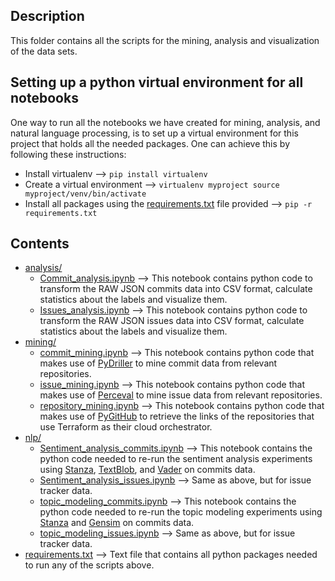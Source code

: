 ## Description

This folder contains all the scripts for the mining, analysis and visualization of the data sets.

## Setting up a python virtual environment for all notebooks

One way to run all the notebooks we have created for mining, analysis, and natural language processing, is to set up a virtual environment for this project that holds all the needed packages. One can achieve this by following these instructions:

- Install virtualenv --> ```pip install virtualenv```
- Create a virtual environment --> ```virtualenv myproject source myproject/venv/bin/activate```
- Install all packages using the [requirements.txt](requirements.txt) file provided --> ```pip -r requirements.txt```

## Contents

- [analysis/](analysis/)
  - [Commit_analysis.ipynb](https://github.com/Max593/Mining-and-Analysis-of-Cost-related-Decisions-in-Cloud-Infrastructures/blob/main/scripts/analysis/Commit_analysis.ipynb) -->  This notebook contains python code to transform the RAW JSON commits data into CSV format, calculate statistics about the labels and visualize them.
  - [Issues_analysis.ipynb](https://github.com/Max593/Mining-and-Analysis-of-Cost-related-Decisions-in-Cloud-Infrastructures/blob/main/scripts/analysis/Issues_analysis.ipynb) -->  This notebook contains python code to transform the RAW JSON issues data into CSV format, calculate statistics about the labels and visualize them.      
- [mining/](mining/)
  - [commit_mining.ipynb](https://github.com/Max593/Mining-and-Analysis-of-Cost-related-Decisions-in-Cloud-Infrastructures/blob/main/scripts/mining/commit_mining.ipynb) --> This notebook contains python code that makes use of [PyDriller](https://pydriller.readthedocs.io/en/latest/commit.html) to mine commit data from relevant repositories.    
  - [issue_mining.ipynb](https://github.com/Max593/Mining-and-Analysis-of-Cost-related-Decisions-in-Cloud-Infrastructures/blob/main/scripts/mining/issue_mining.ipynb) --> This notebook contains python code that makes use of [Perceval](https://pypi.org/project/perceval/) to mine issue data from relevant repositories.
  - [repository_mining.ipynb](https://github.com/Max593/Mining-and-Analysis-of-Cost-related-Decisions-in-Cloud-Infrastructures/blob/main/scripts/mining/repository_mining.ipynb) --> This notebook contains python code that makes use of [PyGitHub](https://pypi.org/project/PyGithub/) to retrieve the links of the repositories that use Terraform as their cloud orchestrator.  
- [nlp/](nlp/)
  - [Sentiment_analysis_commits.ipynb](https://github.com/Max593/Mining-and-Analysis-of-Cost-related-Decisions-in-Cloud-Infrastructures/blob/main/scripts/nlp/Sentiment_analysis_commits.ipynb) --> This notebook contains the python code needed to re-run the sentiment analysis experiments using [Stanza](https://stanfordnlp.github.io/stanza/sentiment.html), [TextBlob](https://textblob.readthedocs.io/en/dev/quickstart.html), and [Vader](https://github.com/cjhutto/vaderSentiment) on commits data.
  - [Sentiment_analysis_issues.ipynb](https://github.com/Max593/Mining-and-Analysis-of-Cost-related-Decisions-in-Cloud-Infrastructures/blob/main/scripts/nlp/Sentiment_analysis_issues.ipynb) --> Same as above, but for issue tracker data.
  - [topic_modeling_commits.ipynb](https://github.com/Max593/Mining-and-Analysis-of-Cost-related-Decisions-in-Cloud-Infrastructures/blob/main/scripts/nlp/topic_modeling_commits.ipynb) --> This notebook contains the python code needed to re-run the topic modeling experiments using [Stanza](https://stanfordnlp.github.io/stanza/) and [Gensim](https://radimrehurek.com/gensim/) on commits data.
  - [topic_modeling_issues.ipynb](https://github.com/Max593/Mining-and-Analysis-of-Cost-related-Decisions-in-Cloud-Infrastructures/blob/main/scripts/nlp/topic_modeling_issues.ipynb) --> Same as above, but for issue tracker data. 
- [requirements.txt](requirements.txt) --> Text file that contains all python packages needed to run any of the scripts above.  
